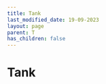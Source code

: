 ```yaml
---
title: Tank
last_modified_date: 19-09-2023
layout: page
parent: T
has_children: false
---
```


Tank
====

